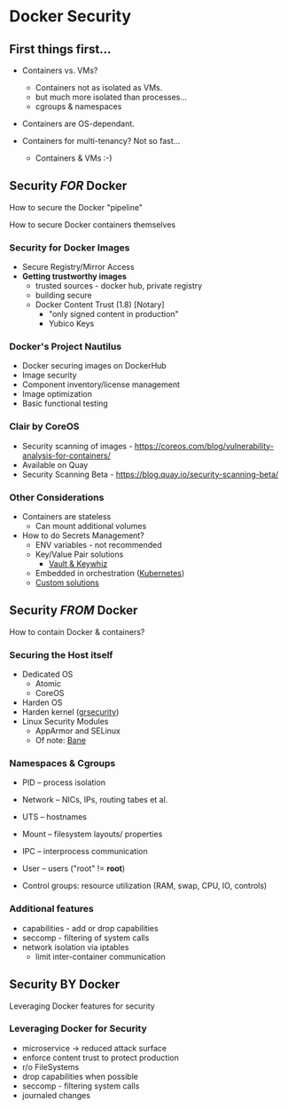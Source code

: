 # Docker Security



##  First things first...
* Containers vs. VMs?
  + Containers not as isolated as VMs.
  + but much more isolated than processes...
  + cgroups & namespaces
* Containers are OS-dependant.

* Containers for multi-tenancy? Not so fast...
  + Containers & VMs :-)



## Security *FOR* Docker

How to secure the Docker "pipeline"

How to secure Docker containers themselves


### Security for Docker Images

* Secure Registry/Mirror Access
* **Getting trustworthy images**
  + trusted sources - docker hub, private registry
  + building secure
  + Docker Content Trust (1.8) [Notary]
    + "only signed content in production"
    + Yubico Keys


### Docker's Project Nautilus
* Docker securing images on DockerHub
* Image security
* Component inventory/license management
* Image optimization
* Basic functional testing


### Clair by CoreOS
* Security scanning of images - https://coreos.com/blog/vulnerability-analysis-for-containers/
* Available on Quay
* Security Scanning Beta - https://blog.quay.io/security-scanning-beta/


### Other Considerations
* Containers are stateless
  + Can mount additional volumes
* How to do Secrets Management?
  + ENV variables - not recommended
  + Key/Value Pair solutions
    + [Vault & Keywhiz](https://www.vaultproject.io/intro/vs/keywhiz.html)
  + Embedded in orchestration ([Kubernetes](http://kubernetes.io/v1.1/docs/user-guide/secrets.html))
  + [Custom solutions](https://engineering.shopify.com/79963908-secrets-at-shopify-introducing-ejson)



## Security *FROM* Docker

How to contain Docker & containers?


### Securing the Host itself
* Dedicated OS
  + Atomic
  + CoreOS
* Harden OS
* Harden kernel ([grsecurity](https://grsecurity.net/compare.php))
* Linux Security Modules
  + AppArmor and SELinux
  + Of note: [Bane](https://github.com/jfrazelle/bane)


### Namespaces & Cgroups
* PID – process isolation
* Network – NICs, IPs, routing tabes et al.
* UTS – hostnames
* Mount – filesystem layouts/ properties
* IPC – interprocess communication
* User – users ("root" != **root**)

* Control groups: resource utilization (RAM, swap, CPU, IO, controls)


### Additional features
* capabilities - add or drop capabilities
* seccomp - filtering of system calls
* network isolation via iptables
  + limit inter-container communication


## Security BY Docker

Leveraging Docker features for security


### Leveraging Docker for Security
* microservice -> reduced attack surface
* enforce content trust to protect production
* r/o FileSystems
* drop capabilities when possible
* seccomp - filtering system calls
* journaled changes
